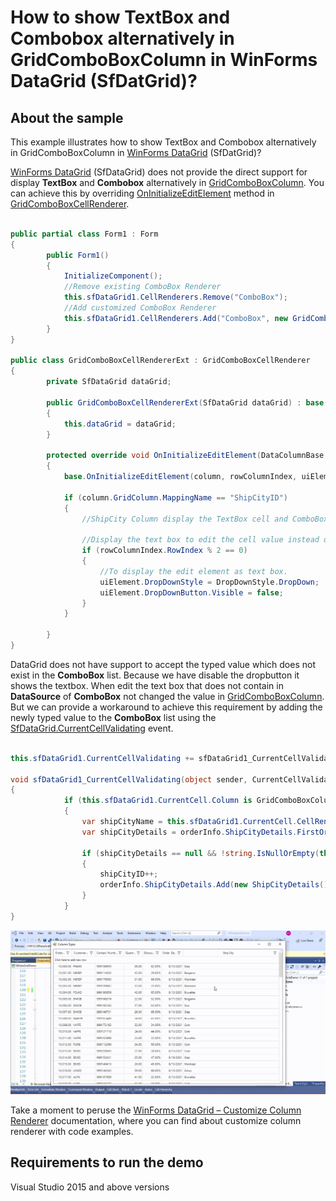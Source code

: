 # How to show TextBox and Combobox alternatively in GridComboBoxColumn in WinForms DataGrid (SfDatGrid)?

## About the sample
This example illustrates how to show TextBox and Combobox alternatively in GridComboBoxColumn in [WinForms DataGrid](https://www.syncfusion.com/winforms-ui-controls/datagrid) (SfDatGrid)?

[WinForms DataGrid](https://www.syncfusion.com/winforms-ui-controls/datagrid) (SfDataGrid) does not provide the direct support for display **TextBox** and **Combobox** alternatively in [GridComboBoxColumn](https://help.syncfusion.com/cr/windowsforms/Syncfusion.WinForms.DataGrid.GridComboBoxColumn.html). You can achieve this by overriding [OnInitializeEditElement](https://help.syncfusion.com/cr/windowsforms/Syncfusion.WinForms.DataGrid.Renderers.GridComboBoxCellRenderer.html#Syncfusion_WinForms_DataGrid_Renderers_GridComboBoxCellRenderer_OnInitializeEditElement_Syncfusion_WinForms_DataGrid_DataColumnBase_Syncfusion_WinForms_GridCommon_ScrollAxis_RowColumnIndex_Syncfusion_WinForms_ListView_SfComboBox_) method in [GridComboBoxCellRenderer](https://help.syncfusion.com/cr/windowsforms/Syncfusion.WinForms.DataGrid.Renderers.GridComboBoxCellRenderer.html).

```C#

public partial class Form1 : Form
{
        public Form1()
        {
            InitializeComponent();
            //Remove existing ComboBox Renderer
            this.sfDataGrid1.CellRenderers.Remove("ComboBox");
            //Add customized ComboBox Renderer
            this.sfDataGrid1.CellRenderers.Add("ComboBox", new GridComboBoxCellRendererExt(sfDataGrid1));
        }
}

public class GridComboBoxCellRendererExt : GridComboBoxCellRenderer
{
        private SfDataGrid dataGrid;

        public GridComboBoxCellRendererExt(SfDataGrid dataGrid) : base()
        {
            this.dataGrid = dataGrid;
        }

        protected override void OnInitializeEditElement(DataColumnBase column, RowColumnIndex rowColumnIndex, SfComboBox uiElement)
        {
            base.OnInitializeEditElement(column, rowColumnIndex, uiElement);

            if (column.GridColumn.MappingName == "ShipCityID")
            {
                //ShipCity Column display the TextBox cell and ComboBox alternative rows in SfDataGrid

                //Display the text box to edit the cell value instead of the combo box condition based. 
                if (rowColumnIndex.RowIndex % 2 == 0)
                {
                    //To display the edit element as text box. 
                    uiElement.DropDownStyle = DropDownStyle.DropDown;
                    uiElement.DropDownButton.Visible = false;
                }
            }

        }
}

```

DataGrid does not have support to accept the typed value which does not exist in the **ComboBox** list. Because we have disable the dropbutton it shows the textbox. When edit the text box that does not contain in **DataSource** of **ComboBox** not changed the value in [GridComboBoxColumn](https://help.syncfusion.com/cr/windowsforms/Syncfusion.WinForms.DataGrid.GridComboBoxColumn.html). But we can provide a workaround to achieve this requirement by adding the newly typed value to the **ComboBox** list using the [SfDataGrid.CurrentCellValidating](https://help.syncfusion.com/cr/windowsforms/Syncfusion.WinForms.DataGrid.SfDataGrid.html#Syncfusion_WinForms_DataGrid_SfDataGrid_CurrentCellValidating) event.

```C#

this.sfDataGrid1.CurrentCellValidating += sfDataGrid1_CurrentCellValidating;

void sfDataGrid1_CurrentCellValidating(object sender, CurrentCellValidatingEventArgs e)
{
            if (this.sfDataGrid1.CurrentCell.Column is GridComboBoxColumn && this.sfDataGrid1.CurrentCell.CellRenderer.CurrentCellRendererElement != null)
            {
                var shipCityName = this.sfDataGrid1.CurrentCell.CellRenderer.CurrentCellRendererElement.Text;
                var shipCityDetails = orderInfo.ShipCityDetails.FirstOrDefault(city => city.ShipCityName == shipCityName);

                if (shipCityDetails == null && !string.IsNullOrEmpty(this.sfDataGrid1.CurrentCell.CellRenderer.CurrentCellRendererElement.Text))
                {
                    shipCityID++;
                    orderInfo.ShipCityDetails.Add(new ShipCityDetails() { ShipCityName = this.sfDataGrid1.CurrentCell.CellRenderer.CurrentCellRendererElement.Text, ShipCityID = shipCityID });
                }
            }
}

```

![Shows the TextBox and Combobox alternatively in GridComboBoxColumn of SfDataGrid](DisplayTexBoxandComboBox.gif)

Take a moment to peruse the [WinForms DataGrid – Customize Column Renderer](https://help.syncfusion.com/windowsforms/datagrid/columntypes#customize-column-renderer) documentation, where you can find about customize column renderer with code examples.

## Requirements to run the demo
Visual Studio 2015 and above versions
